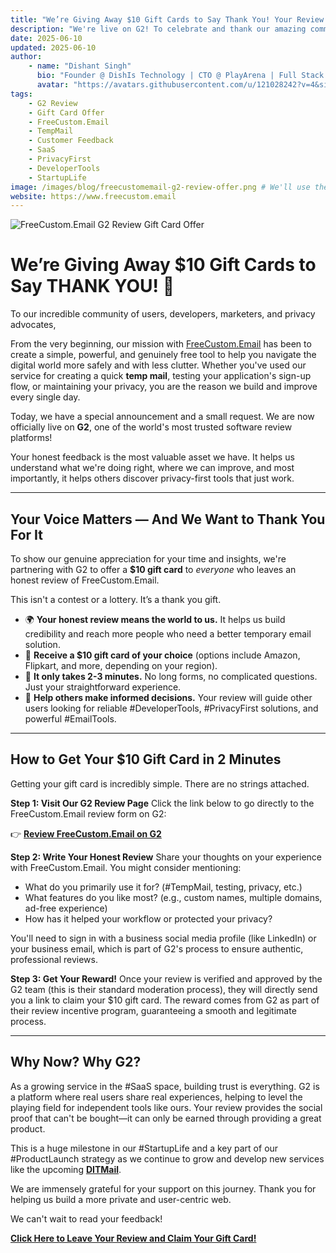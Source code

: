 ```yaml
---
title: "We’re Giving Away $10 Gift Cards to Say Thank You! Your Review Matters."
description: "We're live on G2! To celebrate and thank our amazing community, we're giving a $10 gift card to everyone who leaves an honest review of FreeCustom.Email. Help others discover a better temp mail experience."
date: 2025-06-10
updated: 2025-06-10
author:
    - name: "Dishant Singh"
      bio: "Founder @ DishIs Technology | CTO @ PlayArena | Full Stack & Python Developer | ML/ DL Developer | Problem Solver | Math & Science Teacher"
      avatar: "https://avatars.githubusercontent.com/u/121028242?v=4&size=64"
tags:
    - G2 Review
    - Gift Card Offer
    - FreeCustom.Email
    - TempMail
    - Customer Feedback
    - SaaS
    - PrivacyFirst
    - DeveloperTools
    - StartupLife
image: /images/blog/freecustomemail-g2-review-offer.png # We'll use the provided URL but also have a path for the blog system.
website: https://www.freecustom.email
---
```


![FreeCustom.Email G2 Review Gift Card Offer](https://i.ibb.co/chny6z1x/Free-Custom-Email.png)

# We’re Giving Away $10 Gift Cards to Say THANK YOU! 🎁

To our incredible community of users, developers, marketers, and privacy advocates,

From the very beginning, our mission with [FreeCustom.Email](https://www.freecustom.email) has been to create a simple, powerful, and genuinely free tool to help you navigate the digital world more safely and with less clutter. Whether you've used our service for creating a quick **temp mail**, testing your application's sign-up flow, or maintaining your privacy, you are the reason we build and improve every single day.

Today, we have a special announcement and a small request. We are now officially live on **G2**, one of the world's most trusted software review platforms!

Your honest feedback is the most valuable asset we have. It helps us understand what we're doing right, where we can improve, and most importantly, it helps others discover privacy-first tools that just work.

---

## Your Voice Matters — And We Want to Thank You For It

To show our genuine appreciation for your time and insights, we're partnering with G2 to offer a **$10 gift card** to *everyone* who leaves an honest review of FreeCustom.Email.

This isn't a contest or a lottery. It’s a thank you gift.

*   🌍 **Your honest review means the world to us.** It helps us build credibility and reach more people who need a better temporary email solution.
*   🤑 **Receive a $10 gift card of your choice** (options include Amazon, Flipkart, and more, depending on your region).
*   🧾 **It only takes 2-3 minutes.** No long forms, no complicated questions. Just your straightforward experience.
*   🧡 **Help others make informed decisions.** Your review will guide other users looking for reliable #DeveloperTools, #PrivacyFirst solutions, and powerful #EmailTools.

---

## How to Get Your $10 Gift Card in 2 Minutes

Getting your gift card is incredibly simple. There are no strings attached.

**Step 1: Visit Our G2 Review Page**
Click the link below to go directly to the FreeCustom.Email review form on G2:

👉 **[Review FreeCustom.Email on G2](https://www.g2.com/wizard/workflow-wiz-apr28-amzn10/products/freecustom-email/reviews/start?g2_campaign=it_auto_txn_snd_2025_07_19_wfl_169257_cmp_2671423_tpl_3658179_loc_&last_completed_step=4&product_id=freecustom-email&return_to=https%3A%2F%2Fwww.g2.com%2Fwizard%2Fworkflow-wiz-apr28-amzn10%2Fproducts%2Ffreecustom-email%2Ftake_survey%3Futm_source%3DIterable%26utm_medium%3Demail%26utm_campaign%3Dit_auto_txn_snd_2025_07_19_wfl_169257_cmp_2671423_tpl_3658179_loc_%26g2_campaign%3Dit_auto_txn_snd_2025_07_19_wfl_169257_cmp_2671423_tpl_3658179_loc_&utm_campaign=it_auto_txn_snd_2025_07_19_wfl_169257_cmp_2671423_tpl_3658179_loc_&utm_medium=email&utm_source=Iterable)**

**Step 2: Write Your Honest Review**
Share your thoughts on your experience with FreeCustom.Email. You might consider mentioning:
*   What do you primarily use it for? (#TempMail, testing, privacy, etc.)
*   What features do you like most? (e.g., custom names, multiple domains, ad-free experience)
*   How has it helped your workflow or protected your privacy?

You'll need to sign in with a business social media profile (like LinkedIn) or your business email, which is part of G2's process to ensure authentic, professional reviews.

**Step 3: Get Your Reward!**
Once your review is verified and approved by the G2 team (this is their standard moderation process), they will directly send you a link to claim your $10 gift card. The reward comes from G2 as part of their review incentive program, guaranteeing a smooth and legitimate process.

---

## Why Now? Why G2?

As a growing service in the #SaaS space, building trust is everything. G2 is a platform where real users share real experiences, helping to level the playing field for independent tools like ours. Your review provides the social proof that can't be bought—it can only be earned through providing a great product.

This is a huge milestone in our #StartupLife and a key part of our #ProductLaunch strategy as we continue to grow and develop new services like the upcoming **[DITMail](https://pro.freecustom.email)**.

We are immensely grateful for your support on this journey. Thank you for helping us build a more private and user-centric web.

We can't wait to read your feedback!

[**Click Here to Leave Your Review and Claim Your Gift Card!**](https://www.g2.com/wizard/workflow-wiz-apr28-amzn10/products/freecustom-email/reviews/start?g2_campaign=it_auto_txn_snd_2025_07_19_wfl_169257_cmp_2671423_tpl_3658179_loc_&last_completed_step=4&product_id=freecustom-email&return_to=https%3A%2F%2Fwww.g2.com%2Fwizard%2Fworkflow-wiz-apr28-amzn10%2Fproducts%2Ffreecustom-email%2Ftake_survey%3Futm_source%3DIterable%26utm_medium%3Demail%26utm_campaign%3Dit_auto_txn_snd_2025_07_19_wfl_169257_cmp_2671423_tpl_3658179_loc_%26g2_campaign%3Dit_auto_txn_snd_2025_07_19_wfl_169257_cmp_2671423_tpl_3658179_loc_&utm_campaign=it_auto_txn_snd_2025_07_19_wfl_169257_cmp_2671423_tpl_3658179_loc_&utm_medium=email&utm_source=Iterable)
